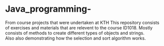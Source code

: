 # Java_programming-
From course projects that were undertaken at KTH
This repository consists of exercises and materials that are relevent to the course ID1018.
Mostly consists of methods to create different types of objects and strings.  
Also also demonstrating how the selection and sort algorithm works.
